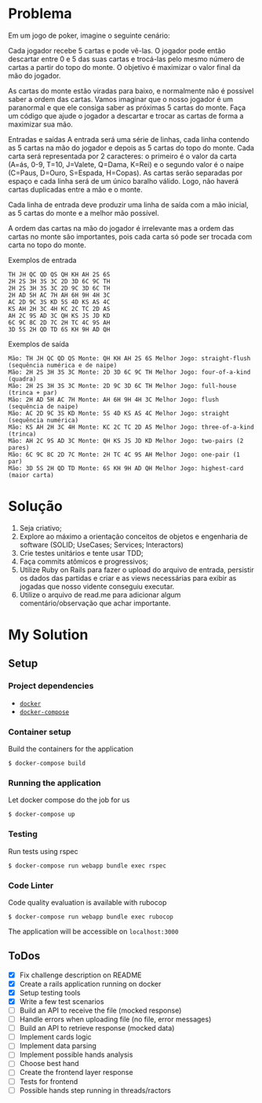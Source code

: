 # Problema

Em um jogo de poker, imagine o seguinte cenário:

Cada jogador recebe 5 cartas e pode vê-las. O jogador pode então descartar entre 0 e 5 das suas cartas e trocá-las pelo mesmo número de cartas a partir do topo do monte. O objetivo é maximizar o valor final da mão do jogador.

As cartas do monte estão viradas para baixo, e normalmente não é possível saber a ordem das cartas. Vamos imaginar que o nosso jogador é um paranormal e que ele consiga saber as próximas 5 cartas do monte. Faça um código que ajude o jogador a descartar e trocar as cartas de forma a maximizar sua mão.

Entradas e saídas
A entrada será uma série de linhas, cada linha contendo as 5 cartas na mão do jogador e depois as 5 cartas do topo do monte. Cada carta será representada por 2 caracteres: o primeiro é o valor da carta (A=ás, 0-9, T=10, J=Valete, Q=Dama, K=Rei) e o segundo valor é o naipe (C=Paus, D=Ouro, S=Espada, H=Copas). As cartas serão separadas por espaço e cada linha será de um único baralho válido. Logo, não haverá cartas duplicadas entre a mão e o monte.

Cada linha de entrada deve produzir uma linha de saída com a mão inicial, as 5 cartas do monte e a melhor mão possível.

A ordem das cartas na mão do jogador é irrelevante mas a ordem das cartas no monte são importantes, pois cada carta só pode ser trocada com carta no topo do monte.

Exemplos de entrada
```
TH JH QC QD QS QH KH AH 2S 6S
2H 2S 3H 3S 3C 2D 3D 6C 9C TH
2H 2S 3H 3S 3C 2D 9C 3D 6C TH
2H AD 5H AC 7H AH 6H 9H 4H 3C
AC 2D 9C 3S KD 5S 4D KS AS 4C
KS AH 2H 3C 4H KC 2C TC 2D AS
AH 2C 9S AD 3C QH KS JS JD KD
6C 9C 8C 2D 7C 2H TC 4C 9S AH
3D 5S 2H QD TD 6S KH 9H AD QH
```
Exemplos de saída
```
Mão: TH JH QC QD QS Monte: QH KH AH 2S 6S Melhor Jogo: straight-flush (sequência numérica e de naipe)
Mão: 2H 2S 3H 3S 3C Monte: 2D 3D 6C 9C TH Melhor Jogo: four-of-a-kind (quadra)
Mão: 2H 2S 3H 3S 3C Monte: 2D 9C 3D 6C TH Melhor Jogo: full-house (trinca + par)
Mão: 2H AD 5H AC 7H Monte: AH 6H 9H 4H 3C Melhor Jogo: flush (sequência de naipe)
Mão: AC 2D 9C 3S KD Monte: 5S 4D KS AS 4C Melhor Jogo: straight (sequência numérica)
Mão: KS AH 2H 3C 4H Monte: KC 2C TC 2D AS Melhor Jogo: three-of-a-kind (trinca)
Mão: AH 2C 9S AD 3C Monte: QH KS JS JD KD Melhor Jogo: two-pairs (2 pares)
Mão: 6C 9C 8C 2D 7C Monte: 2H TC 4C 9S AH Melhor Jogo: one-pair (1 par)
Mão: 3D 5S 2H QD TD Monte: 6S KH 9H AD QH Melhor Jogo: highest-card (maior carta)
```
# Solução

1. Seja criativo;
2. Explore ao máximo a orientação conceitos de objetos e engenharia de software (SOLID; UseCases; Services; Interactors)
3. Crie testes unitários e tente usar TDD;
4. Faça commits atômicos e progressivos;
5. Utilize Ruby on Rails para fazer o upload do arquivo de entrada, persistir os dados das partidas e criar e as views necessárias para exibir as jogadas que nosso vidente conseguiu executar.
6. Utilize o arquivo de read.me para adicionar algum comentário/observação que achar importante.


# My Solution

## Setup
### Project dependencies
*  [`docker`](https://docs.docker.com/install/)
*  [`docker-compose`](https://docs.docker.com/compose/install/)


### Container setup
Build the containers for the application
```
$ docker-compose build
```

### Running the application
Let docker compose do the job for us
```
$ docker-compose up
```

### Testing
Run tests using rspec
```
$ docker-compose run webapp bundle exec rspec
```

### Code Linter
Code quality evaluation is available with rubocop
```
$ docker-compose run webapp bundle exec rubocop
```

The application will be accessible on `localhost:3000`

## ToDos
- [x] Fix challenge description on README
- [x] Create a rails application running on docker
- [x] Setup testing tools
- [x] Write a few test scenarios
- [ ] Build an API to receive the file (mocked response)
- [ ] Handle errors when uploading file (no file, error messages)
- [ ] Build an API to retrieve response (mocked data)
- [ ] Implement cards logic
- [ ] Implement data parsing
- [ ] Implement possible hands analysis
- [ ] Choose best hand
- [ ] Create the frontend layer response
- [ ] Tests for frontend
- [ ] Possible hands step running in threads/ractors
